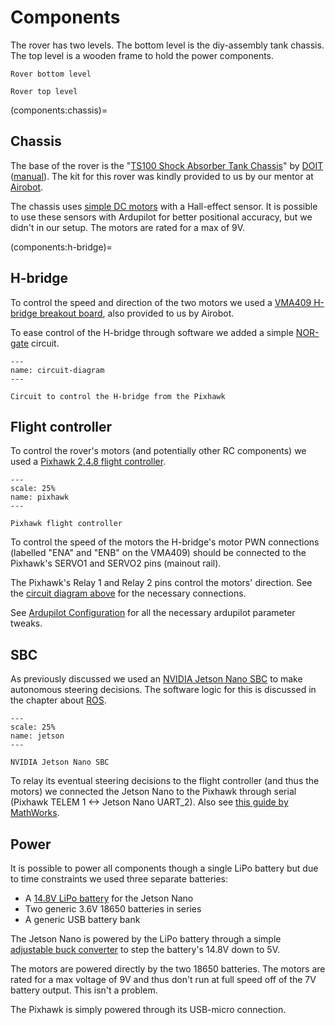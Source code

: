 # Components

The rover has two levels. The bottom level is the diy-assembly tank chassis. The top level is a wooden frame to hold the power components.

```{figure} media/rover-lower.jpg
Rover bottom level
```

```{figure} media/rover-upper.jpg
Rover top level
```

(components:chassis)=
## Chassis

The base of the rover is the "[TS100 Shock Absorber Tank Chassis](https://www.seeedstudio.com/TS100-shock-absorber-tank-chassis-with-track-and-DC-geared-motors-Kit-p-4107.html)" by [DOIT](https://www.doit.am) ([manual](https://raw.githubusercontent.com/SeeedDocument/Outsourcing/master/110090267%20TS100%20shock%20absorber%20tank%20chassis%20with%20track%20and%20DC%20geared%20motors%20Kit/InstallationforTS100%20.pdf)). The kit for this rover was kindly provided to us by our mentor at [Airobot](https://airobot.eu/).

The chassis uses [simple DC motors](https://item.taobao.com/item.htm?spm=a1z10.5-c.w4002-7420481794.72.fWWJc1&id=45203541487) with a Hall-effect sensor. It is possible to use these sensors with Ardupilot for better positional accuracy, but we didn't in our setup. The motors are rated for a max of 9V.

(components:h-bridge)=
## H-bridge

To control the speed and direction of the two motors we used a [VMA409 H-bridge breakout board](https://www.velleman.eu/products/view/?id=435576), also provided to us by Airobot.

To ease control of the H-bridge through software we added a simple [NOR-gate](https://web.mit.edu/6.131/www/document/7402.pdf) circuit.

```{figure} media/nor-gates-circuit.svg
---
name: circuit-diagram
---

Circuit to control the H-bridge from the Pixhawk
```

## Flight controller

To control the rover's motors (and potentially other RC components) we used a [Pixhawk 2.4.8 flight controller](https://docs.px4.io/v1.9.0/en/flight_controller/pixhawk.html). 

```{figure} media/pixhawk.png
---
scale: 25%
name: pixhawk
---

Pixhawk flight controller
```

To control the speed of the motors the H-bridge's motor PWN connections (labelled "ENA" and "ENB" on the VMA409) should be connected to the Pixhawk's SERVO1 and SERVO2 pins (mainout rail). 

The Pixhawk's Relay 1 and Relay 2 pins control the motors' direction. See the [circuit diagram above](circuit-diagram) for the necessary connections.

See [Ardupilot Configuration](ardupilot-config.md) for all the necessary ardupilot parameter tweaks.

## SBC

As previously discussed we used an [NVIDIA Jetson Nano SBC](https://developer.nvidia.com/embedded/jetson-nano-developer-kit) to make autonomous steering decisions. The software logic for this is discussed in the chapter about [ROS](../ros/README).

```{figure} media/jetson.png
---
scale: 25%
name: jetson
---

NVIDIA Jetson Nano SBC
```

To relay its eventual steering decisions to the flight controller (and thus the motors) we connected the Jetson Nano to the Pixhawk through serial (Pixhawk TELEM 1 <-> Jetson Nano UART_2). Also see [this guide by MathWorks](https://www.mathworks.com/help/supportpkg/jetsoncpu/ref/jetson-pixhawk-interface-example.html).

## Power

It is possible to power all components though a single LiPo battery but due to time constraints we used three separate batteries:

 - A [14.8V LiPo battery](https://www.genstattu.com/ta-rl3-120c-2000-4s1p.html) for the Jetson Nano
 - Two generic 3.6V 18650 batteries in series
 - A generic USB battery bank

The Jetson Nano is powered by the LiPo battery through a simple [adjustable buck converter](https://www.antratek.be/adjustable-dc-dc-power-converter-1-25v-35v-3a-lm2596) to step the battery's 14.8V down to 5V.

The motors are powered directly by the two 18650 batteries. The motors are rated for a max voltage of 9V and thus don't run at full speed off of the 7V battery output. This isn't a problem.

The Pixhawk is simply powered through its USB-micro connection.

